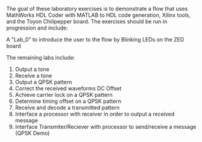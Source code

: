 The goal of these laboratory exercises is to demonstrate a flow that uses MathWorks HDL Coder with MATLAB to HDL code generation, Xilinx tools, and the Toyon Chilipepper board. The exercises should be run in progression and include:

A "Lab_0" to introduce the user to the flow by Blinking LEDs on the ZED board

The remaining labs include:

1. Output a tone
2. Receive a tone
3. Output a QPSK pattern
4. Correct the received waveforms DC Offset
5. Achieve carrier lock on a QPSK pattern
6. Determine timing offset on a QPSK pattern
7. Receive and decode a transmitted pattern
8. Interface a processor with receiver in order to output a received message
9. Interface Transmiter/Reciever with processor to send/receive a message (QPSK Demo)
